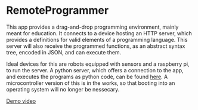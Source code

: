 # RemoteProgrammer

This app provides a drag-and-drop programming environment, mainly meant for education.
It connects to a device hosting an HTTP server, which provides a definitions for valid elements of a programming language.
This server will also receive the programmed functions, as an abstract syntax tree, encoded in JSON, and can execute them.

Ideal devices for this are robots equipped with sensors and a raspberry pi, to run the server.
A python server, which offers a connection to the app, and executes the programs as python code, can be found [here](https://github.com/Maximilian-Seitz/RemoteProgrammer_PythonServer).
A microcontroller version of this is in the works, so that booting into an operating system will no longer be nessecary.

[Demo video](https://youtu.be/ugUhTgqCPKI)
